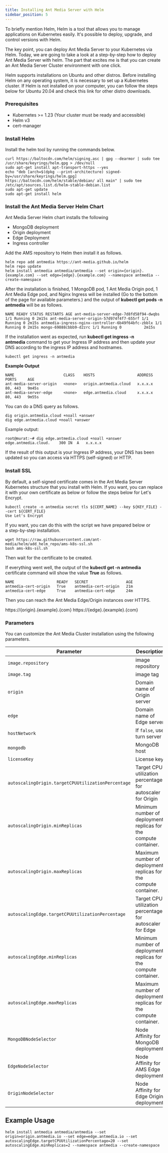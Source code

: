 ```yaml
---
title: Installing Ant Media Server with Helm
sidebar_position: 5
---
```


To briefly mention Helm, Helm is a tool that allows you to manage applications on Kubernetes easily. It's possible to deploy, upgrade, and control versions with Helm.

The key point, you can deploy Ant Media Server to your Kubernetes via Helm. Today, we are going to take a look at a step-by-step how to deploy Ant Media Server with helm. The part that excites me is that you can create an Ant Media Server Cluster environment with one click.

Helm supports installations on Ubuntu and other distros. Before installing Helm on any operating system, it is necessary to set up a Kubernetes cluster. If Helm is not installed on your computer, you can follow the steps below for Ubuntu 20.04 and check this link for other distro downloads.

### Prerequisites

- Kubernetes >= 1.23 (Your cluster must be ready and accessible)
- Helm v3
- cert-manager

### Install Helm

Install the helm tool by running the commands below.

```
curl https://baltocdn.com/helm/signing.asc | gpg --dearmor | sudo tee /usr/share/keyrings/helm.gpg > /dev/null 
sudo apt-get install apt-transport-https --yes 
echo "deb [arch=$(dpkg --print-architecture) signed-by=/usr/share/keyrings/helm.gpg] https://baltocdn.com/helm/stable/debian/ all main" | sudo tee /etc/apt/sources.list.d/helm-stable-debian.list 
sudo apt-get update 
sudo apt-get install helm
```
### Install the Ant Media Server Helm Chart

Ant Media Server Helm chart installs the following

- MongoDB deployment
- Origin deployment
- Edge Deployment
- Ingress controller

Add the AMS repository to Helm then install it as follows.

```
helm repo add antmedia https://ant-media.github.io/helm
helm repo update
helm install antmedia antmedia/antmedia --set origin={origin}.{example.com} --set edge={edge}.{example.com} --namespace antmedia --create-namespace
```
After the installation is finished, 1 MongoDB pod, 1 Ant Media Origin pod, 1 Ant Media Edge pod, and Nginx Ingress will be installed (Go to the bottom of the page for available parameters.) and the output of **kubectl get pods -n antmedia** will be as follows.

```
NAME READY STATUS RESTARTS AGE ant-media-server-edge-7d8fd58f94-dwqbs 1/1 Running 0 2m15s ant-media-server-origin-57d974f4f7-655rf 1/1 Running 0 2m15s antmedia-ingress-nginx-controller-6b49f64bfc-zbblx 1/1 Running 0 2m15s mongo-69888cbbb9-d2zrc 1/1 Running 0          2m15s
```
If the installation went as expected, run **kubectl get ingress -n antmedia** command to get your Ingress IP address and then update your DNS according to the ingress IP address and hostnames.

`kubectl get ingress -n antmedia`

**Example Output**

```
NAME                      CLASS    HOSTS                   ADDRESS        PORTS     AGE
ant-media-server-origin   <none>   origin.antmedia.cloud   x.x.x.x        80, 443   9m45s
ant-media-server-edge     <none>   edge.antmedia.cloud     x.x.x.x        80, 443   9m55s
```
You can do a DNS query as follows.
```
dig origin.antmedia.cloud +noall +answer
dig edge.antmedia.cloud +noall +answer
```
Example output:
```
root@murat:~# dig edge.antmedia.cloud +noall +answer
edge.antmedia.cloud.	300	IN	A	x.x.x.x
```
If the result of this output is your Ingress IP address, your DNS has been updated so you can access via HTTPS (self-signed) or HTTP.

### Install SSL

By default, a self-signed certificate comes in the Ant Media Server Kubernetes structure that you install with Helm. If you want, you can replace it with your own certificate as below or follow the steps below for Let's Encrypt.
```
kubectl create -n antmedia secret tls ${CERT_NAME} --key ${KEY_FILE} --cert ${CERT_FILE} 
Use Let's Encrypt
```
If you want, you can do this with the script we have prepared below or a step-by-step installation.
```
wget https://raw.githubusercontent.com/ant-media/helm/add_helm_repo/ams-k8s-ssl.sh
bash ams-k8s-ssl.sh
```
Then wait for the certificate to be created.

If everything went well, the output of the **kubectl get -n antmedia** certificate command will show the value **True** as follows.
```
NAME                   READY   SECRET                 AGE
antmedia-cert-origin   True    antmedia-cert-origin   21m
antmedia-cert-edge     True    antmedia-cert-edge     24m
```
Then you can reach the Ant Media Edge/Origin instances over HTTPS.

https://{origin}.{example}.{com}
https://{edge}.{example}.{com}

### Parameters

You can customize the Ant Media Cluster installation using the following parameters.

| Parameter                               | Description                                                                                              | Default                                                                            |
|------------------------------------------------| -------------------------------------------------------------------------------------------------------- | ---------------------------------------------------------------------------------- |
| `image.repository`                                        | image repository                                                                                         | `antmedia/enterprise` |
| `image.tag`                                        | image tag                                                                                         | `latest` |
| `origin`                                       | Domain name of Origin server                                                                             | `{}`                                                                        |
| `edge`                                         | Domain name of Edge server                                                                               | `{}`                                                                     |
| `hostNetwork`                                  | If `false`, use turn server                                                                              | `true`                                                                            |
| `mongodb`                                      | MongoDB host                                                                                             | `mongo`                                                                     |
| `licenseKey`                                      | License key                                                                                            | `{}`                                                                     |
| `autoscalingOrigin.targetCPUUtilizationPercentage`                            | Target CPU utilization percentage for autoscaler for Origin                                                                          | `60`                                                                               |
| `autoscalingOrigin.minReplicas`                                 | Minimum number of deployment replicas for the compute container.                                                                                | `1`                                                                               |
| `autoscalingOrigin.maxReplicas`                                  | Maximum number of deployment replicas for the compute container.                                    | `10`                                                                               |
| `autoscalingEdge.targetCPUUtilizationPercentage`                                 | Target CPU utilization percentage for autoscaler for Edge                         | `60`                                                                                |
| `autoscalingEdge.minReplicas`                          | Minimum number of deployment replicas for the compute container.     | `1`                                                                               |
| `autoscalingEdge.maxReplicas`                               | Maximum number of deployment replicas for the compute container.                                                         | `10`                                                                               |
| `MongoDBNodeSelector`                               | Node Affinity for MongoDB deployment.                                                         | `{}`                                                                               |
| `EdgeNodeSelector`                               | Node Affinity for AMS Edge deployment.                                                         | `{}`                                                                               |
| `OriginNodeSelector`                               | Node Affinity for Edge Origin deployment.                                                         | `{}`                                                                               |



## Example Usage
```
helm install antmedia antmedia/antmedia --set origin=origin.antmedia.io --set edge=edge.antmedia.io --set autoscalingEdge.targetCPUUtilizationPercentage=20 --set autoscalingEdge.minReplicas=2 --namespace antmedia --create-namespace

```
